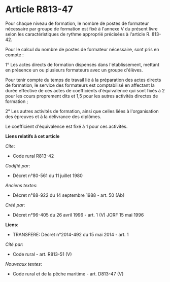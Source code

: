 # Article R813-47

Pour chaque niveau de formation, le nombre de postes de formateur nécessaire par groupe de formation est fixé à l'annexe V du
présent livre selon les caractéristiques de rythme approprié précisées à l'article R. 813-42.

Pour le calcul du nombre de postes de formateur nécessaire, sont pris en compte :

1° Les actes directs de formation dispensés dans l'établissement, mettant en présence un ou plusieurs formateurs avec un
groupe d'élèves.

Pour tenir compte du temps de travail lié à la préparation des actes directs de formation, le service des formateurs est
comptabilisé en affectant la durée effective de ces actes de coefficients d'équivalence qui sont fixés à 2 pour les cours
proprement dits et 1,5 pour les autres activités directes de formation ;

2° Les autres activités de formation, ainsi que celles liées à l'organisation des épreuves et à la délivrance des diplômes.

Le coefficient d'équivalence est fixé à 1 pour ces activités.

**Liens relatifs à cet article**

_Cite_:

  - Code rural R813-42

_Codifié par_:

  - Décret n°80-561 du 11 juillet 1980

_Anciens textes_:

  - Décret n°88-922 du 14 septembre 1988 - art. 50 (Ab)

_Créé par_:

  - Décret n°96-405 du 26 avril 1996 - art. 1 (V) JORF 15 mai 1996

**Liens**:

  - TRANSFERE: Décret n°2014-492 du 15 mai 2014 - art. 1

_Cité par_:

  - Code rural - art. R813-51 (V)

_Nouveaux textes_:

  - Code rural et de la pêche maritime - art. D813-47 (V)
